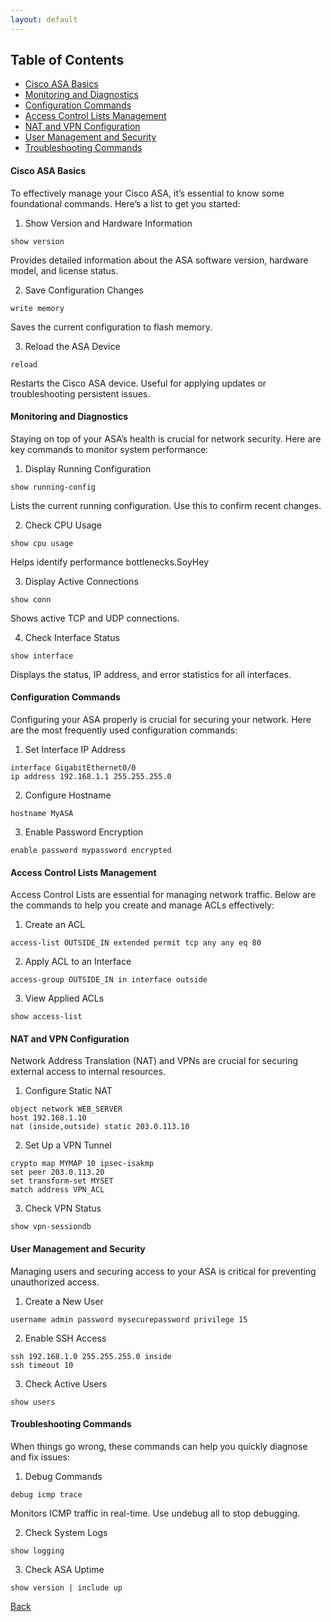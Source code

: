 ```yaml
---
layout: default
---
```


## Table of Contents

- [Cisco ASA Basics](#cisco-asa-basics)
- [Monitoring and Diagnostics](#monitoring-and-diagnostics)
- [Configuration Commands](#configuration-commands)
- [Access Control Lists Management](#access-control-lists-management)
- [NAT and VPN Configuration](#nat-and-vpn-configuration)
- [User Management and Security](#user-management-and-security)
- [Troubleshooting Commands](#troubleshooting-commands)

#### Cisco ASA Basics

To effectively manage your Cisco ASA, it’s essential to know some foundational commands. Here’s a list to get you started:

1. Show Version and Hardware Information

```
show version
```

Provides detailed information about the ASA software version, hardware model, and license status.

2. Save Configuration Changes

```
write memory
```

Saves the current configuration to flash memory.

3. Reload the ASA Device

```
reload
```

Restarts the Cisco ASA device. Useful for applying updates or troubleshooting persistent issues.

#### Monitoring and Diagnostics

Staying on top of your ASA’s health is crucial for network security. Here are key commands to monitor system performance:

1. Display Running Configuration

```
show running-config
```

Lists the current running configuration. Use this to confirm recent changes.

2. Check CPU Usage

```
show cpu usage
```

Helps identify performance bottlenecks.SoyHey 

3. Display Active Connections

```
show conn
```

Shows active TCP and UDP connections.

4. Check Interface Status

```
show interface
```

Displays the status, IP address, and error statistics for all interfaces.

#### Configuration Commands

Configuring your ASA properly is crucial for securing your network. Here are the most frequently used configuration commands:

1. Set Interface IP Address

```
interface GigabitEthernet0/0
ip address 192.168.1.1 255.255.255.0
```

2. Configure Hostname

```
hostname MyASA
```

3. Enable Password Encryption

```
enable password mypassword encrypted
```


#### Access Control Lists Management

Access Control Lists are essential for managing network traffic. Below are the commands to help you create and manage ACLs effectively:

1. Create an ACL

```
access-list OUTSIDE_IN extended permit tcp any any eq 80
```

2. Apply ACL to an Interface

```
access-group OUTSIDE_IN in interface outside
```

3. View Applied ACLs

```
show access-list
```

#### NAT and VPN Configuration

Network Address Translation (NAT) and VPNs are crucial for securing external access to internal resources.

1. Configure Static NAT

```
object network WEB_SERVER
host 192.168.1.10
nat (inside,outside) static 203.0.113.10
```

2. Set Up a VPN Tunnel

```
crypto map MYMAP 10 ipsec-isakmp
set peer 203.0.113.20
set transform-set MYSET
match address VPN_ACL
```

3. Check VPN Status

```
show vpn-sessiondb
```

#### User Management and Security

Managing users and securing access to your ASA is critical for preventing unauthorized access.

1. Create a New User

```
username admin password mysecurepassword privilege 15
```

2. Enable SSH Access

```
ssh 192.168.1.0 255.255.255.0 inside
ssh timeout 10
```

3. Check Active Users

```
show users
```


#### Troubleshooting Commands

When things go wrong, these commands can help you quickly diagnose and fix issues:

1. Debug Commands

```
debug icmp trace
```

Monitors ICMP traffic in real-time. Use undebug all to stop debugging.

2. Check System Logs

```
show logging
```

3. Check ASA Uptime

```
show version | include up
```



[Back](/vendors/cisco.html)
